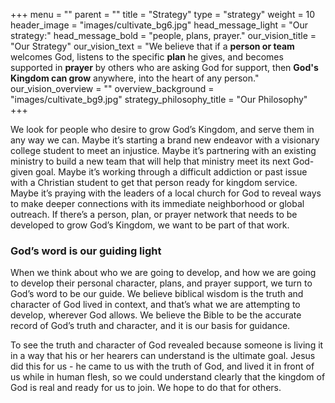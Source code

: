 +++
menu = ""
parent = ""
title = "Strategy"
type = "strategy"
weight = 10
header_image = "images/cultivate_bg6.jpg"
head_message_light = "Our strategy:"
head_message_bold = "people, plans, prayer."
our_vision_title = "Our Strategy"
our_vision_text = "We believe that if a <strong>person or team</strong> welcomes God, listens to the specific <strong>plan</strong> he gives, and becomes supported in <strong>prayer</strong> by others who are asking God for support, then <strong>God's Kingdom can grow</strong> anywhere, into the heart of any person."
our_vision_overview = ""
overview_background = "images/cultivate_bg9.jpg"
strategy_philosophy_title = "Our Philosophy"
+++

We look for people who desire to grow God’s Kingdom, and serve them in any way we can. Maybe it’s starting a brand new endeavor with a visionary college student to meet an injustice. Maybe it’s partnering with an existing ministry to build a new team that will help that ministry meet its next God-given goal. Maybe it’s working through a difficult addiction or past issue with a Christian student to get that person ready for kingdom service. Maybe it’s praying with the leaders of a local church for God to reveal ways to make deeper connections with its immediate neighborhood or global outreach. If there’s a person, plan, or prayer network that needs to be developed to grow God’s Kingdom, we want to be part of that work.

### God’s word is our guiding light

When we think about who we are going to develop, and how we are going to develop their personal character, plans, and prayer support, we turn to God’s word to be our guide. We believe biblical wisdom is the truth and character of God lived in context, and that’s what we are attempting to develop, wherever God allows. We believe the Bible to be the accurate record of God’s truth and character, and it is our basis for guidance.

To see the truth and character of God revealed because someone is living it in a way that his or her hearers can understand is the ultimate goal. Jesus did this for us - he came to us with the truth of God, and lived it in front of us while in human flesh, so we could understand clearly that the kingdom of God is real and ready for us to join. We hope to do that for others.